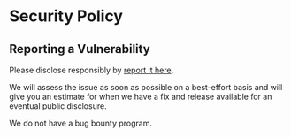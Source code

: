 # Security Policy

## Reporting a Vulnerability

Please disclose responsibly by [report it here](https://www.systonic.fr/signaler-une-vulnerabilite).

We will assess the issue as soon as possible on a best-effort basis and will give you an estimate for when we have a fix and release available for an eventual public disclosure.

We do not have a bug bounty program.
